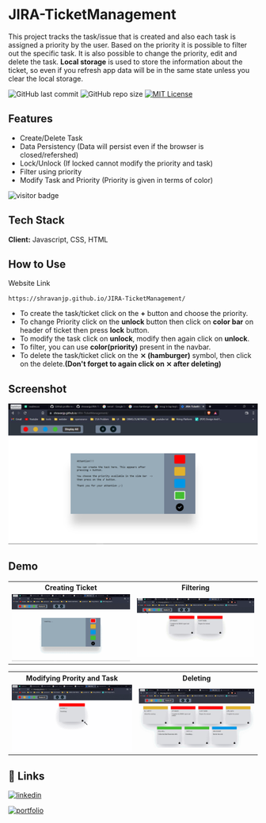 # JIRA-TicketManagement

This project tracks the task/issue that is created and also each task is assigned a priority by the user. Based on the priority it is possible to filter out the specific task. It is also possible to change the priority, edit and delete the task. **Local storage** is used to store the information about the ticket, so even if you refresh app data will be in the same state unless you clear the local storage.


![GitHub last commit](https://img.shields.io/github/last-commit/shravanjp/JIRA-TicketManagement) ![GitHub repo size](https://img.shields.io/github/repo-size/shravanjp/JIRA-TicketManagement) [![MIT License](https://img.shields.io/badge/License-MIT-green.svg)](https://choosealicense.com/licenses/mit/)

## Features

- Create/Delete Task
- Data Persistency (Data will persist even if the browser is closed/refershed)
- Lock/Unlock (If locked cannot modify the priority and task)
- Filter using priority
- Modify Task and Priority (Priority is given in terms of color)

![visitor badge](https://visitor-badge.glitch.me/badge?page_id=JIRA-TicketManagement.visitor-badge)


## Tech Stack

**Client:** Javascript, CSS, HTML


## How to Use

Website Link
```
https://shravanjp.github.io/JIRA-TicketManagement/
```

- To create the task/ticket click on the **+** button and choose the priority.
- To change Priority click on the **unlock** button then click on **color bar** on header of ticket then press **lock** button.
- To modify the task click on **unlock**, modify then again click on **unlock**.
- To filter, you can use **color(priority)** present in the navbar.
- To delete the task/ticket click on the **⨯ (hamburger)** symbol, then click on the delete.**(Don't forget to again click on **⨯** after deleting)**


## Screenshot

![Create Ticket](https://github.com/shravanjp/JIRA-TicketManagement/blob/main/assets/ticket.png)


## Demo

<table>
  <tr>
     <th style="text-align:center">Creating Ticket</th>
      <th style="text-align:center">Filtering</th>
    </tr>
    <tr>
    <td><img src="https://github.com/shravanjp/JIRA-TicketManagement/blob/main/assets/createTicket.gif"></td>
    <td><img src="https://github.com/shravanjp/JIRA-TicketManagement/blob/main/assets/filter.gif"></td>
    </tr>
</table>
  <table>
  <tr>
     <th style="text-align:center">Modifying Prority and Task</th>
      <th style="text-align:center">Deleting</th>
    </tr>
    <tr>
    <td><img src="https://github.com/shravanjp/JIRA-TicketManagement/blob/main/assets/modify.gif"></td>
    <td><img src="https://github.com/shravanjp/JIRA-TicketManagement/blob/main/assets/delete.gif"></td>
    </tr>
</table>


## 🔗 Links

[![linkedin](https://img.shields.io/badge/linkedin-0A66C2?style=for-the-badge&logo=linkedin&logoColor=white)](https://www.linkedin.com/in/shravan-j-poojary)

[![portfolio](https://img.shields.io/badge/my_portfolio-000?style=for-the-badge&logo=ko-fi&logoColor=white)](https://shravanjp.com/)

